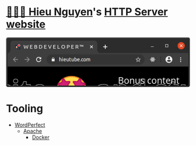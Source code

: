 # [🧑🏼‍💻 Hieu Nguyen](https://github.com/noud/wp-hieutube)'s [HTTP Server](https://en.wikipedia.org/wiki/Apache_HTTP_Server) [website](https://en.wikipedia.org/wiki/Website)

![hieutube](./docs/hieutube.png?raw=true "hieutube")

# Tooling

* [WordPerfect](https://wordperfect.com)
    * [Apache](https://httpd.apache.org)
        * [Docker](https://github.com/noud/laradock-hieu)